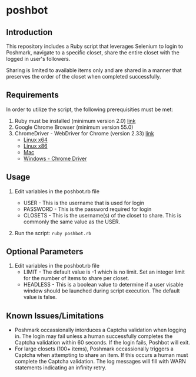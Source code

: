 # poshbot

## Introduction

This repository includes a Ruby script that leverages Selenium to login to Poshmark, navigate to a specific closet, share the entire closet with the logged in user's followers. 

Sharing is limited to available items only and are shared in a manner that preserves the order of the closet when completed successfully. 

## Requirements

In order to utilize the script, the following prerequisities must be met: 

1. Ruby must be installed (minimum version 2.0) [link](https://www.ruby-lang.org/en/downloads/)
2. Google Chrome Browser (minimum version 55.0)
3. ChromeDriver - WebDriver for Chrome (version 2.33) [link](https://chromedriver.storage.googleapis.com/index.html?path=2.33/)
    * [Linux x64](https://chromedriver.storage.googleapis.com/2.33/chromedriver_linux64.zip)
    * [Linux x86](https://chromedriver.storage.googleapis.com/2.33/chromedriver_linux32.zip)
    * [Mac](https://chromedriver.storage.googleapis.com/2.33/chromedriver_mac64.zip)
    * [Windows - Chrome Driver](https://chromedriver.storage.googleapis.com/2.33/chromedriver_win32.zip)

## Usage

1. Edit variables in the poshbot.rb file
    * USER - This is the username that is used for login
    * PASSWORD - This is the password required for login
    * CLOSETS - This is the username(s) of the closet to share. This is commonly the same value as the USER. 

2. Run the script: `ruby poshbot.rb`

## Optional Parameters

1. Edit variables in the poshbot.rb file
    * LIMIT - The default value is -1 which is no limit. Set an integer limit for the number of items to share per closet.
    * HEADLESS - This is a boolean value to determine if a user visable window should be launched during script execution. The default value is false.

## Known Issues/Limitations

* Poshmark occassionally intorduces a Captcha validation when logging in. The login may fail unless a human successfully completes the Captcha validation within 60 seconds. If the login fails, Poshbot will exit.
* For large closets (100+ items), Poshmark occassionally triggers a Captcha when attempting to share an item. If this occurs a human must complete the Captcha validation. The log messages will fill with WARN statements indicating an infinity retry. 